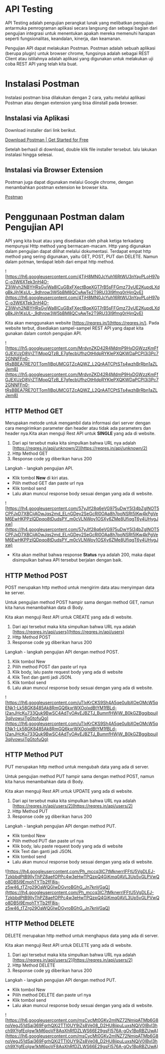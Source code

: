 # API Testing

API Testing adalah pengujian perangkat lunak yang melibatkan pengujian antarmuka pemrograman aplikasi secara langsung dan sebagai bagian dari pengujian integrasi untuk menentukan apakah mereka memenuhi harapan seperti fungsionalitas, keandalan, kinerja, dan keamanan.

Pengujian API dapat melakukan Postman. Postman adalah sebuah aplikasi (berupa plugin) untuk browser chrome, fungsinya adalah sebagai REST Client atau istilahnya adalah aplikasi yang digunakan untuk melakukan uji coba REST API yang telah kita buat.

# Instalasi Postman

Instalasi postman bisa dilakukan dengan 2 cara, yaitu melalui aplikasi Postman atau dengan extension yang bisa diinstall pada browser.

## Instalasi via Aplikasi

Download installer dari link berikut.

[Download Postman | Get Started for Free](https://www.postman.com/downloads/)

Setelah berhasil di download, double klik file installer tersebut. lalu lakukan instalasi hingga selesai.

## Instalasi via Browser Extension

Postman juga dapat digunakan melalui Google chrome, dengan menambahkan postman extension ke browser kita.

[Postman](https://chrome.google.com/webstore/detail/postman/fhbjgbiflinjbdggehcddcbncdddomop?hl=en)

# **Penggunaan Postman dalam Pengujian API**

API yang kita buat atau yang disediakan oleh pihak ketiga terkadang mempunyai Http method yang bermacam-macam. Http yang digunakan dalam pengujian dapat dilihat melalui dokumentasi. Terdapat empat http method yang sering digunakan, yaitu GET, POST, PUT dan DELETE. Namun dalam potman, terdapat lebih dari empat http method.

![https://lh6.googleusercontent.com/4TjH8MN0JcYuh16RtWU3nYayPLoH97pC-o3W6XTek3nH4O-Z3IWyh2NBYHRsGyjWa8ICuGBxFXectBqeXGT7rB5sFFGmz73yUE2KupdLXdgBkJjh1KsUL-_9dhrow3W5bBM8QCvAwTe2T9RU33I9fmg0rHjnQvE](https://lh6.googleusercontent.com/4TjH8MN0JcYuh16RtWU3nYayPLoH97pC-o3W6XTek3nH4O-Z3IWyh2NBYHRsGyjWa8ICuGBxFXectBqeXGT7rB5sFFGmz73yUE2KupdLXdgBkJjh1KsUL-_9dhrow3W5bBM8QCvAwTe2T9RU33I9fmg0rHjnQvE)

Kita akan menggunakan website [https://reqres.in/](https://reqres.in/). Pada website terbut, disediakan sampel-sampel REST API yang dapat kita gunakan dalam contoh pengujian API.

![https://lh5.googleusercontent.com/MrdvnZKD42R4MdmP9HxDGWzzKmFfGJEXUzD8VrZTIMopQTzB_E7gfecbUfhzOtHIdpRYKlePXQKWDaPCPI3i3Pc72GNNFFn0-tRsBBEA7RE7OTTom1IBpUMCGTZcAQWZ_L2QrAATCPtSTs4wzhBrRbn1aZLJem8](https://lh5.googleusercontent.com/MrdvnZKD42R4MdmP9HxDGWzzKmFfGJEXUzD8VrZTIMopQTzB_E7gfecbUfhzOtHIdpRYKlePXQKWDaPCPI3i3Pc72GNNFFn0-tRsBBEA7RE7OTTom1IBpUMCGTZcAQWZ_L2QrAATCPtSTs4wzhBrRbn1aZLJem8)

## **HTTP Method GET**

Merupakan metode untuk mengambil data informasi dari server dengan cara mengirimkan parameter dan header atau tidak ada parameters dan header nya.Kita akan menguji Rest API untuk **SINGLE <RESOURCE>** yang ada di website.

1. Dari api tersebut maka kita simpulkan bahwa URL nya adalah [https://reqres.in/api/unknown/2](https://reqres.in/api/unknown/2)
2. Http Method GET
3. Response code yg diberikan harus 200

Langkah - langkah pengujian API.

- Klik tombol **New** di kiri atas.
- Pilih method GET dan paste url nya
- Klik tombol send
- Lalu akan muncul response body sesuai dengan yang ada di website.

![https://lh4.googleusercontent.com/57yJIf28q6eVG975uDwY5l34bZglNOT5CPFJxD7XBCjiAOwJqs2md_ELnGDey2SeGcRI0OAa8h7poNSRt5lKw4kPgVeM6EwHKPPzlQDpqo8tDudsPY_m0cVLNWoy1OSXy6ZMe8UfiqgT6y4UHygJxw](https://lh4.googleusercontent.com/57yJIf28q6eVG975uDwY5l34bZglNOT5CPFJxD7XBCjiAOwJqs2md_ELnGDey2SeGcRI0OAa8h7poNSRt5lKw4kPgVeM6EwHKPPzlQDpqo8tDudsPY_m0cVLNWoy1OSXy6ZMe8UfiqgT6y4UHygJxw)

- Kita akan melihat bahwa response **Status** nya adalah 200, maka dapat disimpulkan bahwa API tersebut berjalan dengan baik.

## **HTTP Method POST**

POST merupakan http method untuk mengirim data atau menyimpan data ke server.

Untuk pengujian method POST hampir sama dengan method GET, namun kita harus menambahkan data di Body.

Kita akan menguji Rest API untuk CREATE yang ada di website.

1. Dari api tersebut maka kita simpulkan bahwa URL nya adalah [https://reqres.in/api/users](https://reqres.in/api/users)
2. Http Method POST
3. Response code yg diberikan harus 200

Langkah - langkah pengujian API dengan method POST.

1. Klik tombol New
2. Pilih method POST dan paste url nya
3. Klik body, lalu paste request body yang ada di website
4. Klik Text dan ganti jadi JSON.
5. Klik tombol send
6. Lalu akan muncul response body sesuai dengan yang ada di website.

![https://lh6.googleusercontent.com/uTIxKrCKS9Sh4A5qe0ulbXOeOMcW5qENk1-Lk58GK8485Ak8RmGQ6kxrWXOolxdBtYM1fBLd-I2anJHcKu733Quk9BwSC4AdTyOAyEJBZTJ_BumnfHWjW_B0kGZBggibpujI3qilyowujTgGtofuQg](https://lh6.googleusercontent.com/uTIxKrCKS9Sh4A5qe0ulbXOeOMcW5qENk1-Lk58GK8485Ak8RmGQ6kxrWXOolxdBtYM1fBLd-I2anJHcKu733Quk9BwSC4AdTyOAyEJBZTJ_BumnfHWjW_B0kGZBggibpujI3qilyowujTgGtofuQg)

## **HTTP Method PUT**

PUT merupakan http method untuk mengubah data yang ada di server.

Untuk pengujian method PUT hampir sama dengan method POST, namun kita harus menambahkan data di Body.

Kita akan menguji Rest API untuk UPDATE yang ada di website.

1. Dari api tersebut maka kita simpulkan bahwa URL nya adalah [https://reqres.in/api/users/2](https://reqres.in/api/users/2)
2. Http Method PUT
3. Response code yg diberikan harus 200

Langkah - langkah pengujian API dengan method PUT.

- Klik tombol New
- Pilih method PUT dan paste url nya
- Klik body, lalu paste request body yang ada di website
- Klik Text dan ganti jadi JSON.
- Klik tombol send
- Lalu akan muncul response body sesuai dengan yang ada di website.

![https://lh4.googleusercontent.com/Ph_mccq3lC7tMknerrIFFtU5VgDLEJ-TzkbbdPtB9IlyThPZ8aefOPPc4w3eHwTPQzpQ4GiKmq0AVL3Up5vGLPVwQo8DB5I9EmohTYTb2fF8js-z5w46_tTZrg29OaWQGIwDGyroBGhG_Jn7knVGaQ](https://lh4.googleusercontent.com/Ph_mccq3lC7tMknerrIFFtU5VgDLEJ-TzkbbdPtB9IlyThPZ8aefOPPc4w3eHwTPQzpQ4GiKmq0AVL3Up5vGLPVwQo8DB5I9EmohTYTb2fF8js-z5w46_tTZrg29OaWQGIwDGyroBGhG_Jn7knVGaQ)

## **HTTP Method DELETE**

DELETE merupakan http method untuk menghapus data yang ada di server.

Kita akan menguji Rest API untuk DELETE yang ada di website.

1. Dari api tersebut maka kita simpulkan bahwa URL nya adalah [https://reqres.in/api/users/2](https://reqres.in/api/users/2)
2. Http Method DELETE
3. Response code yg diberikan harus 200

Langkah - langkah pengujian API dengan method PUT.

- Klik tombol New
- Pilih method DELETE dan paste url nya
- Klik tombol send
- Lalu akan muncul response body sesuai dengan yang ada di website.

![https://lh6.googleusercontent.com/msCycMt0GKv2mINZ72NmipATMb6G8noVegJ51dSaj369FgrhQXj2TTI0UY9iZs8Ve08_D2HU8ijpuLuxsNQiV0IBvl3hch9XYgfEoIgw1kM6poVF8AqXhRfDZLWS66E29gsFl576A-gOv1BpRBZUwA](https://lh6.googleusercontent.com/msCycMt0GKv2mINZ72NmipATMb6G8noVegJ51dSaj369FgrhQXj2TTI0UY9iZs8Ve08_D2HU8ijpuLuxsNQiV0IBvl3hch9XYgfEoIgw1kM6poVF8AqXhRfDZLWS66E29gsFl576A-gOv1BpRBZUwA)